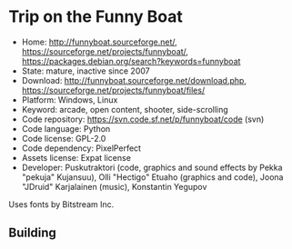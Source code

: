 # Trip on the Funny Boat

- Home: http://funnyboat.sourceforge.net/, https://sourceforge.net/projects/funnyboat/, https://packages.debian.org/search?keywords=funnyboat
- State: mature, inactive since 2007
- Download: http://funnyboat.sourceforge.net/download.php, https://sourceforge.net/projects/funnyboat/files/
- Platform: Windows, Linux
- Keyword: arcade, open content, shooter, side-scrolling
- Code repository: https://svn.code.sf.net/p/funnyboat/code (svn)
- Code language: Python
- Code license: GPL-2.0
- Code dependency: PixelPerfect
- Assets license: Expat license
- Developer: Puskutraktori (code, graphics and sound effects by Pekka "pekuja" Kujansuu), Olli "Hectigo" Etuaho (graphics and code), Joona "JDruid" Karjalainen (music), Konstantin Yegupov

Uses fonts by Bitstream Inc.

## Building
